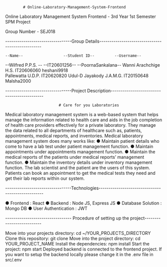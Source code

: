             # Online-Laboratory-Management-System-Frontend
Online Laboratory Management System Frontend - 3rd Year 1st Semester SPM Project

Group Number - SEJ018

---------------------------------Group Details-------------------------------------------------

    --Name--                  --Student ID--         --Username--
--Wilfred P.P.S. --                 --IT20601256--           --PoornaSankalana--
Wanni Arachchige H.S.           IT20606060            heshani9918        
Pallewatta U.D.P.               IT20620820            Udul-D
Jayakody J.A.M.G.               IT20150648            Malsha2000


---------------------------------Project Description--------------------------------------------

                            # Care for you Laboratories

Medical laboratory management system is a web-based system that helps manage the information related to health care and aids in the job completion of health care providers effectively for a private laboratory. They manage the data related to all departments of healthcare such as, patients, appointments, medical reports, and inventories. Medical laboratory management system does many works like:
         ● Maintain patient details who come to have a lab test under patient management function.
         ● Maintain appointments under appointments management function.
         ● Maintain the medical reports of the patients under medical reports’ management function.
         ● Maintain the inventory details under inventory management function.
The lab scientist and the patient are the users of this system. Patients can book an appointment to get the medical tests they need and get their lab reports within our system.


---------------------------------Technologies--------------------------------------------------

 ● Frontend : React
 ● Backend : Node JS, Express JS
 ● Database Solution : Mongo DB
 ● User Authentication : JWT


--------------------------------- Procedure of setting up the project--------------------------

Move into your projects directory: cd ~/YOUR_PROJECTS_DIRECTORY
Clone this repository: git clone
Move into the project directory: cd YOUR_PROJECT_NAME
Install the dependencies: npm install
Start the project: npm start
Deployed backend is connected to the frontend project. If you want to setup the backend locally please change it in the .env file in src/.env

